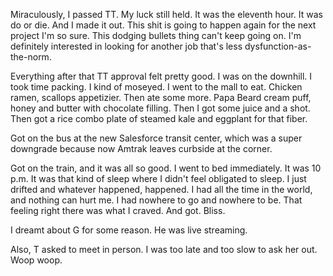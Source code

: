 Miraculously, I passed TT. My luck still held. It was the eleventh hour. It was do or die. And I made it out. This shit is going to happen again for the next project I'm so sure. This dodging bullets thing can't keep going on. I'm definitely interested in looking for another job that's less dysfunction-as-the-norm.

Everything after that TT approval felt pretty good. I was on the downhill. I took time packing. I kind of moseyed. I went to the mall to eat. Chicken ramen, scallops appetizier. Then ate some more. Papa Beard cream puff, honey and butter with chocolate filling. Then I got some juice and a shot. Then got a rice combo plate of steamed kale and eggplant for that fiber.

Got on the bus at the new Salesforce transit center, which was a super downgrade because now Amtrak leaves curbside at the corner.

Got on the train, and it was all so good. I went to bed immediately. It was 10 p.m. It was that kind of sleep where I didn't feel obligated to sleep. I just drifted and whatever happened, happened. I had all the time in the world, and nothing can hurt me. I had nowhere to go and nowhere to be. That feeling right there was what I craved. And got. Bliss.

I dreamt about G for some reason. He was live streaming.

Also, T asked to meet in person. I was too late and too slow to ask her out. Woop woop.
